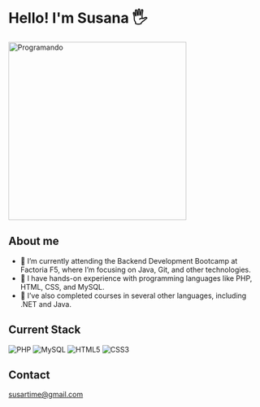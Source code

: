 
# Hello! I'm Susana :raised_hand_with_fingers_splayed:
<picture>
  <img alt="Programando" src="https://cdn.pixabay.com/photo/2024/05/20/13/28/ai-generated-8775234_1280.png" width="350" height="350">
</picture>

## About me

- 🌱 I’m currently attending the Backend Development Bootcamp at Factoria F5, where I’m focusing on Java, Git, and other technologies.
- 🔭 I have hands-on experience with programming languages like PHP, HTML, CSS, and MySQL.
- 🔭 I’ve also completed courses in several other languages, including .NET and Java.

## Current Stack
<picture>
  <img alt="PHP" src="https://camo.githubusercontent.com/81188dcd6495357257e015774a00860f5b2b52ac5ad3f8196765942f1fb6b1d9/68747470733a2f2f696d672e69636f6e73382e636f6d2f6f66666963656c2f34382f3030303030302f7068702d6c6f676f2e706e67">
</picture>

<picture>
  <img alt="MySQL" src="https://camo.githubusercontent.com/f905d223aaf7d318a2a34ab7a88bb5fadcc066e15b23be27e45c8cd06d4e8a74/68747470733a2f2f696d672e69636f6e73382e636f6d2f636f6c6f722f34382f3030303030302f6d7973716c2d6c6f676f2e706e67">
</picture>

<picture>
  <img alt="HTML5" src="https://camo.githubusercontent.com/f426217084c394d92b2c82b57aaa0216a60681134d0f82b6f141ef30cd965238/68747470733a2f2f696d672e69636f6e73382e636f6d2f636f6c6f722f34382f3030303030302f68746d6c2d352d2d76312e706e67">
</picture>

 <picture>
  <img alt="CSS3" src="https://camo.githubusercontent.com/aae5d91491e403b1f9d176ee05ee086627dc901536fb3691c389dfbf97ef9f04/68747470733a2f2f696d672e69636f6e73382e636f6d2f636f6c6f722f34382f3030303030302f637373332e706e67">
</picture>

## Contact
susartime@gmail.com






